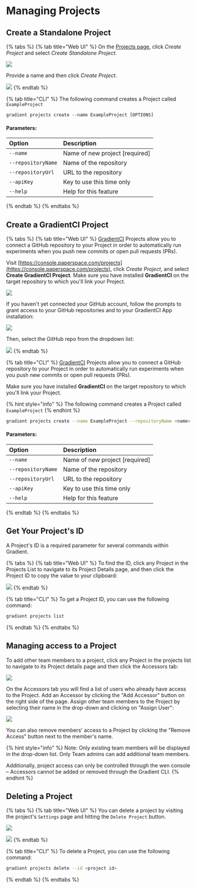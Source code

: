 # Managing Projects

## Create a Standalone Project

{% tabs %}
{% tab title="Web UI" %}
On the [Projects page](https://console.paperspace.com/projects), click _Create Project_ and select _Create Standalone Project_.

![](../.gitbook/assets/image%20%2870%29.png)

Provide a name and then click _Create Project_.

![](../.gitbook/assets/image%20%2865%29.png)
{% endtab %}

{% tab title="CLI" %}
The following command creates a Project called `ExampleProject` 

```
gradient projects create --name ExampleProject [OPTIONS]
```

#### Parameters: 

| Option | Description |
| :--- | :--- |
| `--name` | Name of new project \[required\] |
| `--repositoryName` | Name of the repository |
| `--repositoryUrl` | URL to the repository |
| `--apiKey` | Key to use this time only |
| `--help`  | Help for this feature |
{% endtab %}
{% endtabs %}

## Create a GradientCI Project

{% tabs %}
{% tab title="Web UI" %}
[GradientCI](gradientci-v2/) Projects allow you to connect a GitHub repository to your Project in order to automatically run experiments when you push new commits or open pull requests \(PRs\).

Visit [https://console.paperspace.com/projects](https://console.paperspace.com/projects), click _Create Project_, and select **Create GradientCI Project**. Make sure you have installed **GradientCI** on the target repository to which you'll link your Project.

![](../.gitbook/assets/screen-shot-2019-05-30-at-9.11.47-pm.png)

If you haven't yet connected your GitHub account, follow the prompts to grant access to your GitHub repositories and to your GradientCI App installation:

![](../.gitbook/assets/screen-shot-2019-05-28-at-3.59.49-pm.png)

Then, select the GitHub repo from the dropdown list:

![](../.gitbook/assets/image%20%2835%29.png)
{% endtab %}

{% tab title="CLI" %}
[GradientCI](gradientci-v2/) Projects allow you to connect a GitHub repository to your Project in order to automatically run experiments when you push new commits or open pull requests \(PRs\).

Make sure you have installed **GradientCI** on the target repository to which you'll link your Project.

{% hint style="info" %}
The following command creates a Project called `ExampleProject` 
{% endhint %}

```bash
gradient projects create --name ExampleProject --repositoryName <name> --repositoryUrl <url>
```

#### Parameters: 

| Option | Description |
| :--- | :--- |
| `--name` | Name of new project \[required\] |
| `--repositoryName` | Name of the repository |
| `--repositoryUrl` | URL to the repository |
| `--apiKey` | Key to use this time only |
| `--help`  | Help for this feature |
{% endtab %}
{% endtabs %}

## Get Your Project's ID

A Project's ID is a required parameter for several commands within Gradient.

{% tabs %}
{% tab title="Web UI" %}
To find the ID, click any Project in the Projects List to navigate to its Project Details page, and then click the Project ID to copy the value to your clipboard:

![](../.gitbook/assets/project-id.gif)
{% endtab %}

{% tab title="CLI" %}
To get a Project ID, you can use the following command:

```bash
gradient projects list
```
{% endtab %}
{% endtabs %}

## Managing access to a Project

To add other team members to a project, click any Project in the projects list to navigate to its Project details page and then click the Accessors tab:

![](../.gitbook/assets/accessors.png)

On the Accessors tab you will find a list of users who already have access to the Project. Add an Accessor by clicking the "Add Accessor" button on the right side of the page. Assign other team members to the Project by selecting their name in the drop-down and clicking on "Assign User":

![](../.gitbook/assets/assign-user8%20%281%29.png)

You can also remove members' access to a Project by clicking the "Remove Access" button next to the member's name.

{% hint style="info" %}
Note: Only existing team members will be displayed in the drop-down list. Only Team admins can add additional team members.

Additionally, project access can only be controlled through the wen console – Accessors cannot be added or removed through the Gradient CLI.
{% endhint %}

## Deleting a Project

{% tabs %}
{% tab title="Web UI" %}
You can delete a project by visiting the project's `Settings` page and hitting the `Delete Project` button.  

![](../.gitbook/assets/project-settings.jpg)

![](../.gitbook/assets/deleteproject.jpg)
{% endtab %}

{% tab title="CLI" %}
To delete a Project, you can use the following command:

```bash
gradient projects delete --id <project id>
```
{% endtab %}
{% endtabs %}

